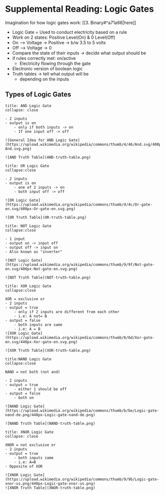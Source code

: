 # Supplemental Reading: Logic Gates

Imagination for how logic gates work: [[3. Binary#^a71a66|here]]
- Logic Gate = Used to conduct electricity based on a rule
- Work on 2 states: Positive Level(On) & 0 Level(Off)
- On --> Voltage -> Positive -> b/w 3.5 to 5 volts
- Off --> Voltage -> 0
- Compare the state of their inputs -> decide what output should be
- if rules correctly met: on/active
	- Electricity flowing through the gate 
- Electronic version of boolean logic
- Truth tables -> tell what output will be
	- depending on the inputs

## Types of Logic Gates
```ad-note
title: AND Logic Gate
collapse: close

- 2 inputs
- output is on
	- only if both inputs -> on
	- If one input off -> off

![General Idea for AND Logic Gate](https://upload.wikimedia.org/wikipedia/commons/thumb/4/46/And.svg/400px-And.svg.png)

![AND Truth Table](AND-truth-table.png)
```
```ad-note
title: OR Logic Gate
collapse:close

- 2 inputs
- output is on
	- one of 2 inputs -> on
	- both input off -> off

![OR Logic Gate](https://upload.wikimedia.org/wikipedia/commons/thumb/4/4c/Or-gate-en.svg/400px-Or-gate-en.svg.png)

![OR Truth Table](OR-truth-table.png)
```
```ad-note
title: NOT Logic Gate
collapse:close

- 1 input
- output on -> input off
- output off -> input on
- Also known as "inverter"

![NOT Logic Gate](https://upload.wikimedia.org/wikipedia/commons/thumb/9/9f/Not-gate-en.svg/400px-Not-gate-en.svg.png)

![NOT Truth Table](NOT-truth-table.png)
```
```ad-note
title: XOR Logic Gate
collapse:close

XOR = exclusive or
- 2 inputs
- output = true
	- only if 2 inputs are different from each other
	- i.e: A not= B
- output = false
	- both inputs are same
	- i.e: A = B
![XOR Logic Gate](https://upload.wikimedia.org/wikipedia/commons/thumb/6/6d/Xor-gate-en.svg/440px-Xor-gate-en.svg.png)

![XOR Truth Table](XOR-truth-table.png)
```
```ad-note
title:NAND Logic Gate
collapse:close

NAND = not both (not and)

- 2 inputs
- output = true
	- either 1 should be off
- output = false
	- both on

![NAND Logic Gate](https://upload.wikimedia.org/wikipedia/commons/thumb/b/be/Logic-gate-nand-de.png/440px-Logic-gate-nand-de.png)

![NAND Truth Table](NAND-truth-table.png)
```
```ad-note
title: XNOR Logic Gate
collapse: close

XNOR = not exclusive or
- 2 inputs
- output = true
	- both inputs same
	- i.e: A=B
- Opposite of XOR

![XNOR Logic Gate](https://upload.wikimedia.org/wikipedia/commons/thumb/9/9b/Logic-gate-xnor-us.png/440px-Logic-gate-xnor-us.png)
![XNOR Truth Table](XNOR-truth-table.png)
```
